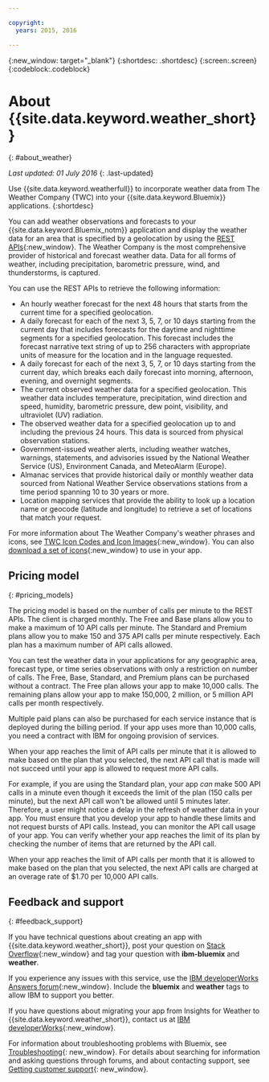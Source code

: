 ```yaml
---

copyright:
  years: 2015, 2016

---
```


{:new_window: target="_blank"}
{:shortdesc: .shortdesc}
{:screen:.screen}
{:codeblock:.codeblock}

# About {{site.data.keyword.weather_short}}
{: #about_weather}

*Last updated: 01 July 2016*
{: .last-updated}

Use {{site.data.keyword.weatherfull}} to incorporate weather data from
The Weather Company (TWC) into your {{site.data.keyword.Bluemix}} applications.
{:shortdesc}

You can add weather observations and forecasts to your {{site.data.keyword.Bluemix_notm}}
application and display the weather data for an area that is specified by a
geolocation by using the [REST APIs](https://twcservice.{APPDomain}/rest-api/){:new_window}.
The Weather Company is the most comprehensive provider of historical and forecast
weather data. Data for all forms of weather, including precipitation, barometric pressure,
wind, and thunderstorms, is captured.

You can use the REST APIs to retrieve the following information:

* An hourly weather forecast for the next 48 hours that starts from the current time for a specified geolocation.
* A daily forecast for each of the next 3, 5, 7, or 10 days starting from the current day that includes forecasts for the daytime and nighttime segments for a specified geolocation. This forecast includes the forecast narrative text string of up to 256 characters with appropriate units of measure for the location and in the language requested.
* A daily forecast for each of the next 3, 5, 7, or 10 days starting from the current day, which breaks each daily forecast into morning, afternoon, evening, and overnight segments.
* The current observed weather data for a specified geolocation. This weather data includes temperature, precipitation, wind direction and speed, humidity, barometric pressure, dew point, visibility, and ultraviolet (UV) radiation.
* The observed weather data for a specified geolocation up to and including the previous 24 hours. This data is sourced from physical observation stations.
* Government-issued weather alerts, including weather watches, warnings, statements, and advisories issued by the National Weather Service (US), Environment Canada, and MeteoAlarm (Europe).
* Almanac services that provide historical daily or monthly weather data sourced from National Weather Service observations stations from a time period spanning 10 to 30 years or more.
* Location mapping services that provide the ability to look up a location name or geocode (latitude and longitude) to retrieve a set of locations that match your request.

For more information about The Weather Company's weather phrases and icons, see [TWC Icon Codes and Icon Images](https://docs.google.com/document/d/1qpc4QN3YDpGDGGNYVINh7tfeulcZ4fxPSC5f4KzpR_U/edit){:new_window}.
You can also [download a set of icons](https://twcdocs.mybluemix.net/download/weatherinsightsicons.zip){:new_window} to use in your app.

## Pricing model
{: #pricing_models}

The pricing model is based on the number of calls per minute to the REST
APIs. The client is charged monthly. The Free and Base plans allow you
to make a maximum of 10 API calls per minute. The Standard and Premium plans
allow you to make 150 and 375 API calls per minute respectively. Each plan has
a maximum number of API calls allowed.

You can test the weather data in your applications
for any geographic area, forecast type, or time series observations with only a
restriction on number of calls. The Free, Base, Standard, and Premium plans can be purchased
without a contract. The Free plan allows your app to make 10,000 calls. The
remaining plans allow your app to make 150,000, 2 million,
or 5 million API calls per month respectively.

Multiple paid plans can also be purchased for each service instance that is
deployed during the billing period. If your app uses more than 10,000 calls,
you need a contract with IBM for ongoing provision of services.

When your app reaches the limit of API calls per minute that it is allowed to
make based on the plan that you selected, the next API call that is made will
not succeed until your app is allowed to request more API calls.

For example, if you are using the Standard plan, your app *can* make 500 API calls
in a minute even though it exceeds the limit of the plan (150 calls per minute),
but the next API call won't be allowed until 5 minutes later. Therefore, a
user might notice a delay in the refresh of weather data in your app.
You must ensure that you develop your app to handle these limits and not request
bursts of API calls. Instead, you can monitor the API call usage of your app.
You can verify whether your app reaches the limit of its plan by checking the
number of items that are returned by the API call.

When your app reaches the limit of API calls per month that it is allowed to make
based on the plan that you selected, the next API calls are charged at an overage
rate of $1.70 per 10,000 API calls.

## Feedback and support
{: #feedback_support}

If you have technical questions about creating an app with {{site.data.keyword.weather_short}},
post your question on [Stack Overflow](https://stackoverflow.com/questions/tagged/ibm-bluemix+weather){:new_window}
and tag your question with **ibm-bluemix** and **weather**.

If you experience any issues with this service, use the [IBM developerWorks Answers forum](https://developer.ibm.com/answers/topics/weather/?smartspace=bluemix){:new_window}.
Include the **bluemix** and **weather** tags to allow IBM to support you better.

If you have questions about migrating your app from Insights for Weather to {{site.data.keyword.weather_short}}, 
contact us at [IBM developerWorks](http://www.ibm.com/developerworks){:new_window}.

For information about troubleshooting problems with Bluemix, see [Troubleshooting](https://console.{DomainName}/docs/troubleshoot/troubleshoot.html){: new_window}.
For details about searching for information and asking questions through forums, and about contacting support, see [Getting customer support](https://console.{DomainName}/docs/support/index.html#getting-customer-support){: new_window}.